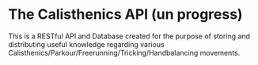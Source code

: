 # The Calisthenics API (un progress)

This is a RESTful API and Database created for the purpose of storing and distributing useful knowledge regarding various Calisthenics/Parkour/Freerunning/Tricking/Handbalancing movements.

